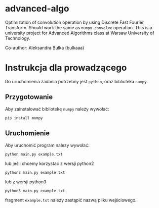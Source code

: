 # advanced-algo

Optimization of convolution operation by using Discrete Fast Fourier Transform. Should work the same as `numpy.convolve` operation. This is a university project for Advanced Algorithms class at Warsaw University of Technology. 

Co-author: Aleksandra Bułka (bulkaaa)

# Instrukcja dla prowadzącego

Do uruchomienia zadania potrzebny jest `python`, oraz biblioteka `numpy`.

## Przygotowanie
Aby zainstalować bibliotekę `numpy` należy wywołać:
```
pip install numpy
```

## Uruchomienie
Aby uruchomić program nalezy wywołać:
```
python main.py example.txt
```
lub jeśli chcemy korzystać z wersji python2
```
python2 main.py example.txt
```
lub z wersji python3
```
python3 main.py example.txt
```

fragment `example.txt` należy zastąpić nazwą pliku wejściowego.



